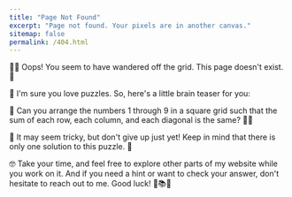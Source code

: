 ```yaml
---
title: "Page Not Found"
excerpt: "Page not found. Your pixels are in another canvas."
sitemap: false
permalink: /404.html
---
```


👩‍🏫 Oops! You seem to have wandered off the grid. This page doesn't exist. 🤔

🧐 I'm sure you love puzzles. So, here's a little brain teaser for you:

🤔 Can you arrange the numbers 1 through 9 in a square grid such that the sum of each row, each column, and each diagonal is the same? 🧩🤯

🧐 It may seem tricky, but don't give up just yet! Keep in mind that there is only one solution to this puzzle. 🤔

🤓 Take your time, and feel free to explore other parts of my website while you work on it. And if you need a hint or want to check your answer, don't hesitate to reach out to me. Good luck! 🧐📚💡
